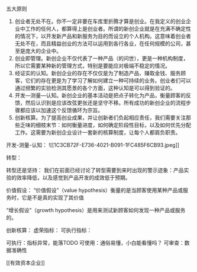 五大原则
1. 创业者无处不在。你不一定非要在车库里折腾才算是创业。在我定义的创业企业中工作的任何人，都算得上是创业者。所谓的新创企业就是在充满不确定性的情况下，以开发新产品和新服务为目的而设立的个人机构。这意味着创业者无处不在，而且精益创业的方法可以运用到各行各业，在任何规模的公司，甚至是庞大的企业中。
 2. 创业即管理。新创企业不仅代表了一种产品（的问世），更是一种机构制度，所以它需要某种新的管理方式，特别是要能应对极端不稳定的情况。
 3. 经证实的认知。新创企业的存在不仅仅是为了制造产品、赚取金钱、服务顾客，它们的存在更是为了学习了解如何建立一种可持续的业务。创业者们可以通过频繁的实验检测其愿景的各个方面，这种认知是可以得到验证的。
 4. 开发—测量—认知。新创企业的基本活动是把点子转化为产品，衡量顾客的反馈，然后认识到是应该改弦更张还是坚守不移。所有成功的新创企业的流程步骤都应该以加速这个反馈循环为宗旨。
 5. 创新核算。为了提高创业成果，并让创新者们负起相应责任，我们需要关注那些乏味的细枝末节：如何衡量进度，如何确定阶段性目标，以及如何优先分配工作。这需要为新创企业设计一套新的核算制度，让每个人都肩负职责。


开发-测量-认知：
![[1C3CB72F-E736-4021-B091-1FC485F6CB93.jpeg]]

转型：

转型还是坚持：
我们在前面已经讨论了转型需要到来时出现的警示迹象：产品实验的效率降低，以及感觉到产品开发的成效低于预期。

价值假设：
“价值假设”（value hypothesis）衡量的是当顾客使用某种产品或服务时，它是不是真的实现了其价值

“增长假设”（growth hypothesis）是用来测试新顾客如何发现一种产品或服务的。

创新核算：
	虚荣指标：
	可执行指标：

可执行：指标异常，能落TODO
可使用：通俗易懂，小白能看懂吗？
可审查：数据准确性

[[有效资本企业]]
